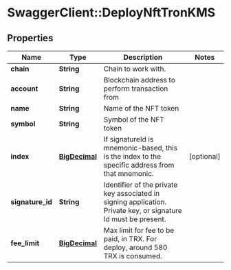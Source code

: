 # SwaggerClient::DeployNftTronKMS

## Properties
Name | Type | Description | Notes
------------ | ------------- | ------------- | -------------
**chain** | **String** | Chain to work with. | 
**account** | **String** | Blockchain address to perform transaction from | 
**name** | **String** | Name of the NFT token | 
**symbol** | **String** | Symbol of the NFT token | 
**index** | [**BigDecimal**](BigDecimal.md) | If signatureId is mnemonic-based, this is the index to the specific address from that mnemonic. | [optional] 
**signature_id** | **String** | Identifier of the private key associated in signing application. Private key, or signature Id must be present. | 
**fee_limit** | [**BigDecimal**](BigDecimal.md) | Max limit for fee to be paid, in TRX. For deploy, around 580 TRX is consumed. | 

